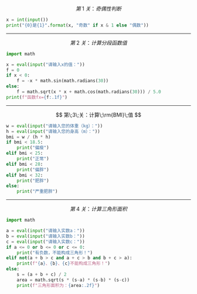 $$ 第\;1\;关：奇偶性判断 $$

```python
x = int(input())
print("{0}是{1}".format(x, "奇数" if x & 1 else "偶数"))
```

---

$$ 第\;2\;关：计算分段函数值 $$

```python
import math

x = eval(input("请输入x的值："))
f = 0
if x < 0:
    f = -x * math.sin(math.radians(30))
else:
    f = math.sqrt(x * x + math.cos(math.radians(30))) / 5.0
print(f"函数fx={f:.1f}")
```

---

$$ 第\;3\;关：计算\;\rm{BMI}\;值 $$

```python
w = eval(input("请输入您的体重（kg）："))
h = eval(input("请输入您的身高（m）："))
bmi = w / (h * h)
if bmi < 18.5:
    print("偏瘦")
elif bmi < 25:
    print("正常")
elif bmi < 28:
    print("偏胖")
elif bmi < 32:
    print("肥胖")
else:
    print("严重肥胖")
```

---

$$ 第\;4\;关：计算三角形面积 $$

```python
import math

a = eval(input("请输入实数a："))
b = eval(input("请输入实数b："))
c = eval(input("请输入实数c："))
if a <= 0 or b <= 0 or c <= 0:
    print("有负数，不能构成三角形！")
elif not(a + b > c and a + c > b and b + c > a):
    print(f"{a}、{b}、{c}不能构成三角形！")
else:
    s = (a + b + c) / 2
    area = math.sqrt(s * (s-a) * (s-b) * (s-c))
    print(f"三角形面积为：{area:.2f}")
```